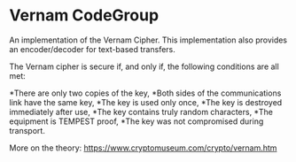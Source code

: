 # Vernam CodeGroup

An implementation of the Vernam Cipher.  This implementation also provides an encoder/decoder for text-based transfers.

The Vernam cipher is secure if, and only if, the following conditions are all met:

*There are only two copies of the key,
*Both sides of the communications link have the same key,
*The key is used only once,
*The key is destroyed immediately after use,
*The key contains truly random characters,
*The equipment is TEMPEST proof,
*The key was not compromised during transport.

More on the theory:
https://www.cryptomuseum.com/crypto/vernam.htm

